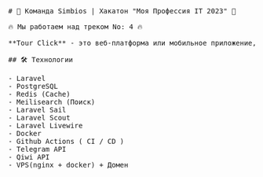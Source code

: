 <pre>
# 🚀 Команда Simbios | Хакатон "Моя Профессия IT 2023" 🎯

🔥 Мы работаем над треком No: 4 🔥

**Tour Click** - это веб-платформа или мобильное приложение, предназначенное для автоматизации работы тур баз, курортов и отдыхающих комплексов. Ниже представлено описание работы прототипа, функциональных возможностей и ожидаемых результатов.

## 🛠 Технологии

- Laravel
- PostgreSQL
- Redis (Cache)
- Meilisearch (Поиск)
- Laravel Sail
- Laravel Scout
- Laravel Livewire
- Docker
- Github Actions ( CI / CD )
- Telegram API
- Qiwi API
- VPS(nginx + docker) + Домен
</pre>

